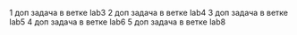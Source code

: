 1 доп задача в ветке lab3
2 доп задача в ветке lab4
3 доп задача в ветке lab5
4 доп задача в ветке lab6
5 доп задача в ветке lab8
